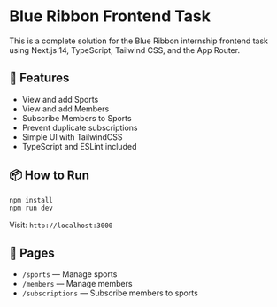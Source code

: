 
# Blue Ribbon Frontend Task

This is a complete solution for the Blue Ribbon internship frontend task using Next.js 14, TypeScript, Tailwind CSS, and the App Router.

## 🚀 Features

- View and add Sports
- View and add Members
- Subscribe Members to Sports
- Prevent duplicate subscriptions
- Simple UI with TailwindCSS
- TypeScript and ESLint included

## 📦 How to Run

```bash
npm install
npm run dev
```

Visit: `http://localhost:3000`

## 📁 Pages

- `/sports` — Manage sports
- `/members` — Manage members
- `/subscriptions` — Subscribe members to sports
